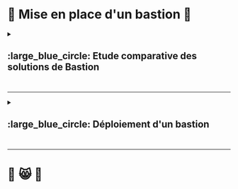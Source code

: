 # 🏰 Mise en place d'un bastion 🏰 

<details>
<summary><h2> :large_blue_circle: Etude comparative des solutions de Bastion<h2></summary>  

### :arrow_forward: Définition  
>Un Bastion est un serveur spécialement sécurisé entre un réseau interne et un réseau non sécurisé comme internet.  
>Il permet de protéger les comptes à privilèges en particulier, en contrôlant et surveillant les accès dans un environnement sécurisé.

---

### :arrow_forward: Comparaison de différentes solutions de Bastions

J'ai retenu 3 solutions 
* Guacamole
* Teleport
* Azure Bastion

|Nom du serveur|Guacamole|Teleport|Azure Bastion|
|---|---|---|---|
|Protocole pris en charge|SSH, RDP, HTTPS...|SSH, RDP, HTTPS...|SSH et RDP seulement|
|Gratuité|:white_check_mark:|:white_check_mark:|:x:|
|Type de gestion|On premise|On premise|SaaS|
|Maintenance|Nous-même|Nous-même|Microsoft|


Après analyse de ces 3 solutions, j'élimine rapidement Azure Bastion qui est une solution payante. Et je choisis d'installer Guacamole, qui est gratuit, et considéré comme assez simple d'installation pour des accès en RDP et SSH.  
J'opte pour une solution simple et efficace !  

Guacamole sera donc le point d'accès unique pour accéder aux autres serveurs.
Il convient d'installer Guacamole dans une DMZ si l'on souhaite s'y connecter depuis l'extérieur (internet) pour se connecter sur les serveurs internes aux réseau privé.  
</details>

---

<details>
<summary><h2> :large_blue_circle:  Déploiement d'un bastion<h2></summary>  


### :arrow_forward: Connexion par interface Web  

**On se connecte à l'interface depuis une machine cliente sur le réseau à l'adresse du serveur Guacamamole comme montré ci dessous.**  

<img width="1208" height="623" alt="Capture d'écran 2025-10-16 175520" src="https://github.com/user-attachments/assets/fe05e5ca-d97d-447e-be54-123e548a5a3b" />

---

### :arrow_forward: Je rentre ensuite mes identifiants  

> 💡 Note: J'ai supprimé le compte Admin standard et récréé un nouveau avec un nouveau mot de passe  

<img width="290" height="320" alt="image" src="https://github.com/user-attachments/assets/16cf923e-bc82-4ee0-ae4c-160a09fbba50" />  

---

### :arrow_forward: Création de groupes  

**`Paramètres > Connexions > Nouveau groupe`**  
Puis Nommer le groupe  
> 💡 Note:  
> *ROOT* est à la racine de l'arborescence.  
> *Organizationel* contient les groupes qui gèrent les connexions.  
<img width="1207" height="457" alt="Capture d'écran 2025-10-16 182124" src="https://github.com/user-attachments/assets/273e8c10-ab54-4269-a6b9-bb9c02dc3b1e" />  

---

<details>
<summary><h3>  :arrow_forward: Ajouter connexion SSH<h3></summary>  

> ⚙️ **`Paramètres > Connexions > Nouvelle connexion`**  

<img width="1209" height="368" alt="Capture d'écran 2025-10-16 181718" src="https://github.com/user-attachments/assets/bb86a619-0f42-4910-8ac2-01abf36a0d40" />  

---

> ⚙️ **`Bien renseigner le paramètre SSH`**  

<img width="316" height="154" alt="image" src="https://github.com/user-attachments/assets/6bae02f7-0f2e-4d80-bc13-51a75dcc0c44" />  

---

> ⚙️ **`Renseigner l'IP de la machine cible, le port (ici port 22 par défaut), puis l'identifiant et le mot de passe du compte de la machine distante`**  

<img width="481" height="330" alt="Capture d'écran 2025-10-17 144755" src="https://github.com/user-attachments/assets/5875b34f-76d0-4401-a773-f6406110101b" />  

---

> ⚙️ **`Sur le menu d'acceuil on peut visualiser les dernières connexions ainsi que les connexions possibles en bas à gauche, il suffit de cliquer`**  

<img width="1206" height="481" alt="image" src="https://github.com/user-attachments/assets/6dfd6355-2c80-40dd-a17d-18e03c4c12f7" />   

---

> ⚙️ **`Connexion sur la machine distante, on voit bien le nom de compte et l'adresse IP de la machine`**  

<img width="1198" height="679" alt="Capture d'écran 2025-10-17 151122" src="https://github.com/user-attachments/assets/abff8edb-4bad-43ac-ae4c-bd41be5c16b3" />  
</details>

---

<details>
<summary><h3>  :arrow_forward: Ajouter connexion RDP<h3></summary>  
  
> ⚙️ **`Paramètres > Connexions > Nouvelle connexion`**  

<img width="1209" height="368" alt="Capture d'écran 2025-10-16 181718" src="https://github.com/user-attachments/assets/bb86a619-0f42-4910-8ac2-01abf36a0d40" />  

---

> ⚙️ **`Renseigner le nom de la nouvelle connexion, le groupe, le protocole.`**

<img width="293" height="145" alt="Capture d'écran 2025-10-20 080719" src="https://github.com/user-attachments/assets/6d0154b2-cf45-43f1-9859-1afb2b3cc26d" />  

---

> ⚙️ **`Dans Réseau, renseigner DNS ou IP de la cible. Le port si ce n'est pas le port par défaut.`**  

<img width="488" height="200" alt="Capture d'écran 2025-10-20 080724" src="https://github.com/user-attachments/assets/27fcf43e-97c7-473a-845a-88b03669a67c" />  

---

> ⚙️ **`Compte avec lequel s'authentifier sur le serveur distant, le nom de domaine`**

<img width="727" height="266" alt="Capture d'écran 2025-10-20 080731" src="https://github.com/user-attachments/assets/9b1a7708-62cc-421f-807e-71c812da5fb3" />  

---

> ⚙️ **`D'autres paramètres peuvent être ajoutés, comme ignorer certificats si on se connecte par adresse IP. Le fuseau horaire, clavier, beaucoup d'options de conforts sont paramétrables dans ce menu... 
>Puis, enregistrer`**    


### :arrow_forward: Côté client  

> ⚙️ **`On autorise la connexion RDP, on autorise un utilisateur`**  

<img width="957" height="652" alt="image" src="https://github.com/user-attachments/assets/0a0e0761-7622-4738-9e80-05552b68d31f" />  

---

> ⚙️ **`On vérifie que le port 3389 est en écoute depuis toutes les machines`**

<img width="888" height="388" alt="image" src="https://github.com/user-attachments/assets/c830d2a7-6e66-4442-a54d-a15e3f465f2b" />  

---

### :arrow_forward: Problème rentcontré côté serveur  

> ⚙️ **`Ce problème est lié au compte utilisateur "daemon" utilisé par défaut pour exécuter le service "guacd". Vous pouvez le vérifier avec cette commande : sudo ps aux | grep -v grep| grep guacd`**  

<img width="1093" height="435" alt="image" src="https://github.com/user-attachments/assets/5988b207-d2f2-45dd-a45e-4a38361e566b" />  

---

> ⚙️ **`Voici les commandes à exécuter, on voit par la suite que tout est fonctionnel`**  

<img width="1083" height="526" alt="image" src="https://github.com/user-attachments/assets/968eaf4a-0cfb-41dd-aa8d-c279136ac144" />

---

### :arrow_forward: Connexion RDP  

> ⚙️ **`Lorsque l'on clique sur notre serveur on est connecté en RDP dessus`**   


<img width="563" height="578" alt="Capture d'écran 2025-10-20 075123" src="https://github.com/user-attachments/assets/e3d3e21f-20f7-4b80-9e33-77ff591be612" />







</details>
</details>

---

# 🥑 😸 🥑
